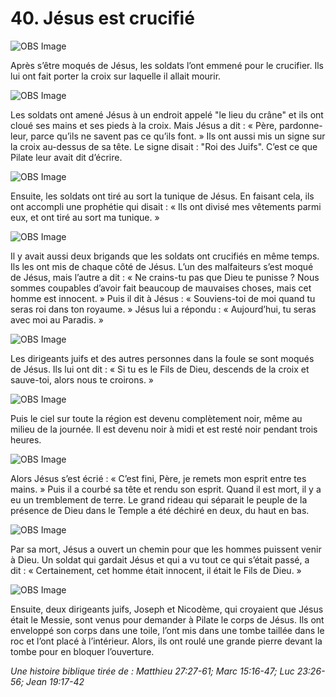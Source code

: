 # 40. Jésus est crucifié

![OBS Image](https://cdn.door43.org/obs/jpg/360px/obs-en-40-01.jpg)

Après s’être moqués de Jésus, les soldats l’ont emmené pour le crucifier. Ils lui ont fait porter la croix sur laquelle il allait mourir.

![OBS Image](https://cdn.door43.org/obs/jpg/360px/obs-en-40-02.jpg)

Les soldats ont amené Jésus à un endroit appelé "le lieu du crâne" et ils ont cloué ses mains et ses pieds à la croix. Mais Jésus a dit : « Père, pardonne-leur, parce qu’ils ne savent pas ce qu’ils font. » Ils ont aussi mis un signe sur la croix au-dessus de sa tête. Le signe disait : "Roi des Juifs". C’est ce que Pilate leur avait dit d’écrire.

![OBS Image](https://cdn.door43.org/obs/jpg/360px/obs-en-40-03.jpg)

Ensuite, les soldats ont tiré au sort la tunique de Jésus. En faisant cela, ils ont accompli une prophétie qui disait : « Ils ont divisé mes vêtements parmi eux, et ont tiré au sort ma tunique. »

![OBS Image](https://cdn.door43.org/obs/jpg/360px/obs-en-40-04.jpg)

Il y avait aussi deux brigands que les soldats ont crucifiés en même temps. Ils les ont mis de chaque côté de Jésus. L’un des malfaiteurs s’est moqué de Jésus, mais l’autre a dit : « Ne crains-tu pas que Dieu te punisse ? Nous sommes coupables d’avoir fait beaucoup de mauvaises choses, mais cet homme est innocent. » Puis il dit à Jésus : « Souviens-toi de moi quand tu seras roi dans ton royaume. » Jésus lui a répondu : « Aujourd’hui, tu seras avec moi au Paradis. »

![OBS Image](https://cdn.door43.org/obs/jpg/360px/obs-en-40-05.jpg)

Les dirigeants juifs et des autres personnes dans la foule se sont moqués de Jésus. Ils lui ont dit : « Si tu es le Fils de Dieu, descends de la croix et sauve-toi, alors nous te croirons. »

![OBS Image](https://cdn.door43.org/obs/jpg/360px/obs-en-40-06.jpg)

Puis le ciel sur toute la région est devenu complètement noir, même au milieu de la journée. Il est devenu noir à midi et est resté noir pendant trois heures.

![OBS Image](https://cdn.door43.org/obs/jpg/360px/obs-en-40-07.jpg)

Alors Jésus s’est écrié : « C’est fini, Père, je remets mon esprit entre tes mains. » Puis il a courbé sa tête et rendu son esprit. Quand il est mort, il y a eu un tremblement de terre. Le grand rideau qui séparait le peuple de la présence de Dieu dans le Temple a été déchiré en deux, du haut en bas.

![OBS Image](https://cdn.door43.org/obs/jpg/360px/obs-en-40-08.jpg)

Par sa mort, Jésus a ouvert un chemin pour que les hommes puissent venir à Dieu. Un soldat qui gardait Jésus et qui a vu tout ce qui s’était passé, a dit : « Certainement, cet homme était innocent, il était le Fils de Dieu. »

![OBS Image](https://cdn.door43.org/obs/jpg/360px/obs-en-40-09.jpg)

Ensuite, deux dirigeants juifs, Joseph et Nicodème, qui croyaient que Jésus était le Messie, sont venus pour demander à Pilate le corps de Jésus. Ils ont enveloppé son corps dans une toile, l’ont mis dans une tombe taillée dans le roc et l’ont placé à l’intérieur. Alors, ils ont roulé une grande pierre devant la tombe pour en bloquer l’ouverture.

_Une histoire biblique tirée de : Matthieu 27:27-61; Marc 15:16-47; Luc 23:26-56; Jean 19:17-42_